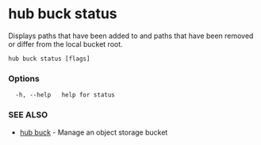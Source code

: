 # hub buck status

Displays paths that have been added to and paths that have been removed or differ from the local bucket root.

```
hub buck status [flags]
```

### Options

```
  -h, --help   help for status
```

### SEE ALSO

-   [hub buck](hub_buck.md) - Manage an object storage bucket
